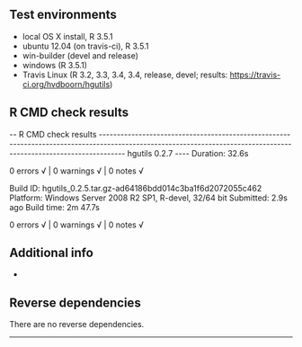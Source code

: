 ## Test environments
* local OS X install, R 3.5.1
* ubuntu 12.04 (on travis-ci), R 3.5.1
* win-builder (devel and release)
* windows (R 3.5.1)
* Travis Linux (R 3.2, 3.3, 3.4, 3.4, release, devel; results: https://travis-ci.org/hvdboorn/hgutils)

## R CMD check results

-- R CMD check results ------------------------------------------------------------------------------------------------------------------------------------------------------------------- hgutils 0.2.7 ----
Duration: 32.6s

0 errors √ | 0 warnings √ | 0 notes √

  Build ID:   hgutils_0.2.5.tar.gz-ad64186bdd014c3ba1f6d2072055c462
  Platform:   Windows Server 2008 R2 SP1, R-devel, 32/64 bit
  Submitted:  2.9s ago
  Build time: 2m 47.7s

0 errors √ | 0 warnings √ | 0 notes √

## Additional info

-

## Reverse dependencies

There are no reverse dependencies.

---

